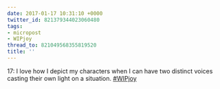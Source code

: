 ```yaml
---
date: 2017-01-17 10:31:10 +0000
twitter_id: 821379344023060480
tags:
- micropost
- WIPjoy
thread_to: 821049568355819520
title: ''
---
```


17: I love how I depict my characters when I can have two distinct voices casting their own light on a situation. [#WIPjoy](https://twitter.com/hashtag/WIPjoy)
